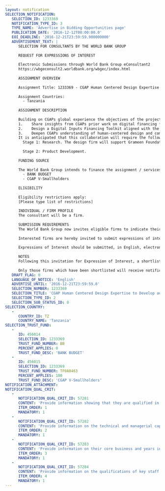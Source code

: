 ```yaml
---
layout: notification
SELECTION_NOTIFICATION: 
   SELECTION_ID: 1233369
   NOTIFICATION_TYPE_ID: 3
   TYPE_NAME: 'Advertise in Bidding Opportunities page'
   PUBLICATION_DATE: '2016-12-12T00:00:00.0'
   EOI_DEADLINE: '2016-12-21T23:59:59.900000000'
   ADVERTISEMENT_TEXT: |
      SELECTION FOR CONSULTANTS BY THE WORLD BANK GROUP
      
      REQUEST FOR EXPRESSIONS OF INTEREST
      
      Electronic Submissions through World Bank Group eConsultant2
      https://wbgeconsult2.worldbank.org/wbgec/index.html
      
      ASSIGNMENT OVERVIEW
      
      Assignment Title: 1233369 - CGAP Human Centered Design Expertise to Develop and Test the Digital Inputs Financing Toolkit in Tanzania
      
      Assignment Countries:
        - Tanzania
      
      ASSIGNMENT DESCRIPTION
      
      Building on CGAPs global experience the objectives of the project are to:
      1.	Share insights from CGAPs prior work on digital financing for inputs;
      2.	Design a Digital Inputs Financing Toolkit aligned with the expectations of CGAP partners and tailored to the needs of the targeted smallholder households that would be financially sustainable and in line with PILs business model, while building on GF and CGAP expertise; and,
      3.	Deepen CGAPs understanding of human-centered design and communicate as much non-commercial information as possible about the methodology, tools, and resulting products through a variety of channels.
      It is anticipated that this collaboration will require the following implementation stages. 
      	Stage 1: Research. The design firm will support Grameen Foundation staff in the conduct of on-site research, including interactions with current and/or target clients and PIL employees. 
      
      	Stage 2: Product Development.
      
      FUNDING SOURCE
      
      The World Bank Group intends to finance the assignment / services described below under the following:
        - BANK BUDGET
        - CGAP V-Smallholders
      
      ELIGIBILITY
      
      Eligibility restrictions apply:
      [Please type list of restrictions]
      
      INDIVIDUAL / FIRM PROFILE
      The consultant will be a firm. 
      
      SUBMISSION REQUIREMENTS
      The World Bank Group now invites eligible firms to indicate their interest in providing the services.  Interested firms must provide information indicating that they are qualified to perform the services (brochures, description of similar assignments, experience in similar conditions, availability of appropriate skills among staff, etc. for firms; CV and cover letter for individuals).  Please note that the total size of all attachments should be less than 5MB.  Consultants may associate to enhance their qualifications.
      
      Interested firms are hereby invited to submit expressions of interest.
      
      Expressions of Interest should be submitted, in English, electronically through World Bank Group eConsultant2 (https://wbgeconsult2.worldbank.org/wbgec/index.html)
      
      NOTES
      Following this invitation for Expression of Interest, a shortlist of qualified firms will be formally invited to submit proposals. Shortlisting and selection will be subject to the availability of funding.
      
      Only those firms which have been shortlisted will receive notification. No debrief will be provided to firms which have not been shortlisted.
   DRAFT_FLAG: 0
   LANGUAGE_OF_NOTICE: 'English'
   ADVERTISE_UNTIL: '2016-12-21T23:59:59.0'
   SELECTION_NUMBER: 1233369
   SELECTION_TITLE: 'CGAP Human Centered Design Expertise to Develop and Test the Digital Inputs Financing Toolkit in Tanzania'
   SELECTION_TYPE_ID: 2
   SELECTION_SUB_STATUS_ID: 8
SELECTION_COUNTRY: 
   - 
      COUNTRY_ID: TZ
      COUNTRY_NAME: 'Tanzania'
SELECTION_TRUST_FUND: 
   - 
      ID: 456014
      SELECTION_ID: 1233369
      TRUST_FUND_NUMBER: BB
      PERCENT_APPLIES: 0
      TRUST_FUND_DESC: 'BANK BUDGET'
   - 
      ID: 456015
      SELECTION_ID: 1233369
      TRUST_FUND_NUMBER: TF0A0463
      PERCENT_APPLIES: 100
      TRUST_FUND_DESC: 'CGAP V-Smallholders'
NOTIFICATION_ATTACHMENT: 
NOTIFICATION_QUAL_CRIT: 
   - 
      NOTIFICATION_QUAL_CRIT_ID: 57281
      CONTENT: 'Provide information showing that they are qualified in the field of the assignment.'
      ITEM_ORDER: 1
      MANDATORY: 1
   - 
      NOTIFICATION_QUAL_CRIT_ID: 57282
      CONTENT: 'Provide information on the technical and managerial capabilities of the firm.'
      ITEM_ORDER: 2
      MANDATORY: 1
   - 
      NOTIFICATION_QUAL_CRIT_ID: 57283
      CONTENT: 'Provide information on their core business and years in business.'
      ITEM_ORDER: 3
      MANDATORY: 1
   - 
      NOTIFICATION_QUAL_CRIT_ID: 57284
      CONTENT: 'Provide information on the qualifications of key staff.'
      ITEM_ORDER: 4
      MANDATORY: 1
---
```

